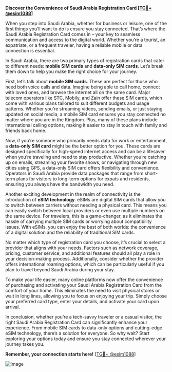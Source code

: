 **Discover the Convenience of Saudi Arabia Registration Card [[TG💪+ @esim1088](https://t.me/s/esim1088)]**

When you step into Saudi Arabia, whether for business or leisure, one of the first things you’ll want to do is ensure you stay connected. That’s where the Saudi Arabia Registration Card comes in – your key to seamless communication and access to the digital world. Whether you’re a tourist, an expatriate, or a frequent traveler, having a reliable mobile or data connection is essential.

In Saudi Arabia, there are two primary types of registration cards that cater to different needs: **mobile SIM cards** and **data-only SIM cards**. Let’s break them down to help you make the right choice for your journey.

First, let’s talk about **mobile SIM cards**. These are perfect for those who need both voice calls and data. Imagine being able to call home, connect with loved ones, and browse the internet all on the same card. Major telecom operators like STC, Mobily, and Zain offer these SIM cards, which come with various plans tailored to suit different budgets and usage patterns. Whether you’re streaming videos, sending emails, or just staying updated on social media, a mobile SIM card ensures you stay connected no matter where you are in the Kingdom. Plus, many of these plans include international calling options, making it easier to stay in touch with family and friends back home.

Now, if you’re someone who primarily needs data for work or entertainment, a **data-only SIM card** might be the better option for you. These cards are designed specifically for high-speed internet access and can be a lifesaver when you’re traveling and need to stay productive. Whether you’re catching up on emails, streaming your favorite shows, or navigating through new cities using GPS, a data-only SIM card offers flexibility and convenience. Operators in Saudi Arabia provide data packages that range from short-term plans for visitors to long-term options for expats and residents, ensuring you always have the bandwidth you need.

Another exciting development in the realm of connectivity is the introduction of **eSIM technology**. eSIMs are digital SIM cards that allow you to switch between carriers without needing a physical card. This means you can easily switch between local providers or even use multiple numbers on the same device. For travelers, this is a game-changer, as it eliminates the hassle of carrying multiple SIM cards or worrying about compatibility issues. With eSIMs, you can enjoy the best of both worlds: the convenience of a digital solution and the reliability of traditional SIM cards.

No matter which type of registration card you choose, it’s crucial to select a provider that aligns with your needs. Factors such as network coverage, pricing, customer service, and additional features should all play a role in your decision-making process. Additionally, consider whether the provider offers international roaming options, which can be particularly useful if you plan to travel beyond Saudi Arabia during your stay.

To make your life easier, many online platforms now offer the convenience of purchasing and activating your Saudi Arabia Registration Card from the comfort of your home. This eliminates the need to visit physical stores or wait in long lines, allowing you to focus on enjoying your trip. Simply choose your preferred card type, enter your details, and activate your card upon arrival.

In conclusion, whether you’re a tech-savvy traveler or a casual visitor, the right Saudi Arabia Registration Card can significantly enhance your experience. From mobile SIM cards to data-only options and cutting-edge eSIM technology, there’s a solution for everyone. So why wait? Start exploring your options today and ensure you stay connected wherever your journey takes you.

**Remember, your connection starts here!** [[TG💪+ @esim1088](https://t.me/s/esim1088)]

![Image](https://i.postimg.cc/Y0z9fWf4/image.png)